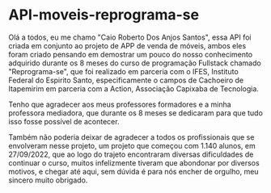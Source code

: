 # API-moveis-reprograma-se

Olá a todos, eu me chamo "Caio Roberto Dos Anjos Santos", essa API foi criada em conjunto ao projeto de APP de venda de móveis, ambos eles foram criado pensando em demostrar um pouco do nosso conhecimento adquirido durante os 8 meses do curso de programação Fullstack chamado "Reprograma-se", que foi realizado em parceria com o IFES, Instituto Federal do Espirito Santo, especificamente o campos de Cachoeiro de Itapemirim em parceria com a Action, Associação Capixaba de Tecnologia.

Tenho que agradecer aos meus professores formadores e a minha professora mediadora, que durante os 8 meses se dedicaram para que tudo isso fosse possível de acontecer.

Também não poderia deixar de agradecer a todos os profissionais que se envolveram nesse projeto, um projeto que começou com 1.140 alunos, em 27/09/2022, que ao logo do trajeto encontraram diversas dificuldades de continuar o curso, muitos infelizmente tiveram que abondonar por diversos motivos, e chegar até aqui, sem dúvida é para nós encher de orgulho, meu sincero muito obrigado.
